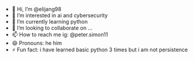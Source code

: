 - 👋 Hi, I’m @elijang98
- 👀 I’m interested in ai and cybersecurity
- 🌱 I’m currently learning python
- 💞️ I’m looking to collaborate on ...
- 📫 How to reach me ig: @peter.simon11
- 😄 Pronouns: he him
- ⚡ Fun fact: i have learned basic python 3 times but i am not persistence

<!---
elijang98/elijang98 is a ✨ special ✨ repository because its `README.md` (this file) appears on your GitHub profile.
You can click the Preview link to take a look at your changes.
--->
